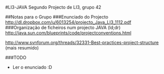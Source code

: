 #LI3-JAVA
Segundo Projecto de LI3, grupo 42

##Notas para o Grupo
###Enunciado do Projecto
http://dl.dropbox.com/u/6013254/projecto_Java_LI3_1112.pdf
###Organização de ficheiros num projecto JAVA (ld;dr)
http://java.sun.com/blueprints/code/projectconventions.html

http://www.svnforum.org/threads/32331-Best-practices-project-structure (mais resumido)

###TODO
* Ler o enunciado :D